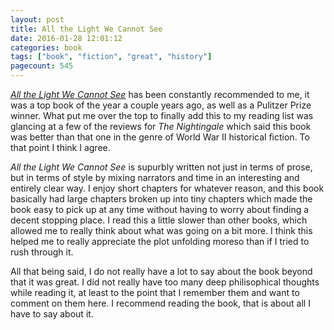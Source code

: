```yaml
---
layout: post
title: All the Light We Cannot See
date: 2016-01-28 12:01:12
categories: book
tags: ["book", "fiction", "great", "history"]
pagecount: 545
---
```


[*All the Light We Cannot See*][light-amazon] has been constantly
recommended to me, it was a top book of the year a couple years ago,
as well as a Pulitzer Prize winner. What put me over the top to finally
add this to my reading list was glancing at a few of the reviews for
*The Nightingale* which said this book was better than that one in
the genre of World War II historical fiction. To that point I think I
agree.

*All the Light We Cannot See* is supurbly written not just in terms
of prose, but in terms of style by mixing narrators and time in
an interesting and entirely clear way. I enjoy short chapters for whatever
reason, and this book basically had large chapters broken up into tiny
chapters which made the book easy to pick up at any time without having
to worry about finding a decent stopping place. I read this a little
slower than other books, which allowed me to really think about
what was going on a bit more. I think this helped me to really appreciate
the plot unfolding moreso than if I tried to rush through it.

All that being said, I do not really have a lot to say about the book
beyond that it was great. I did not really have too many deep philisophical
thoughts while reading it, at least to the point that I remember them
and want to comment on them here. I recommend reading the book, that is
about all I have to say about it.

[light-amazon]:     http://amzn.com/B00DPM7TIG

